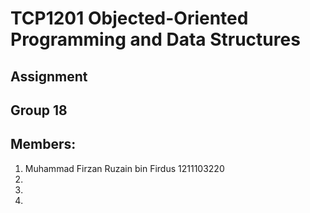 # TCP1201 Objected-Oriented Programming and Data Structures
## Assignment
## Group 18
## Members:
1. Muhammad Firzan Ruzain bin Firdus 1211103220
2.
3.
4.
